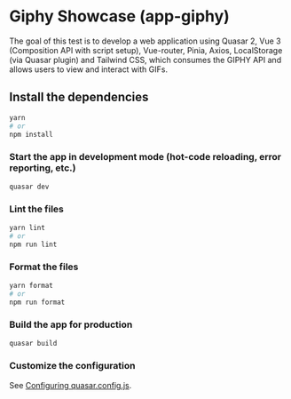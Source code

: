 # Giphy Showcase (app-giphy)

The goal of this test is to develop a web application using Quasar 2, Vue 3 (Composition API with script setup), Vue-router, Pinia, Axios, LocalStorage (via Quasar plugin) and Tailwind CSS, which consumes the GIPHY API and allows users to view and interact with GIFs.

## Install the dependencies
```bash
yarn
# or
npm install
```

### Start the app in development mode (hot-code reloading, error reporting, etc.)
```bash
quasar dev
```


### Lint the files
```bash
yarn lint
# or
npm run lint
```


### Format the files
```bash
yarn format
# or
npm run format
```


### Build the app for production
```bash
quasar build
```

### Customize the configuration
See [Configuring quasar.config.js](https://v2.quasar.dev/quasar-cli-vite/quasar-config-js).
